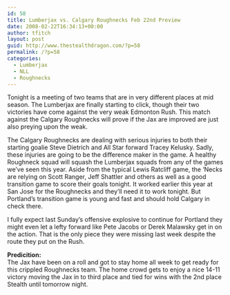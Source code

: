 ```yaml
---
id: 58
title: Lumberjax vs. Calgary Roughnecks Feb 22nd Preview
date: 2008-02-22T16:34:13+00:00
author: tfitch
layout: post
guid: http://www.thestealthdragon.com/?p=58
permalink: /?p=58
categories:
  - Lumberjax
  - NLL
  - Roughnecks
---
```

Tonight is a meeting of two teams that are in very different places at mid season. The Lumberjax are finally starting to click, though their two victories have come against the very weak Edmonton Rush. This match against the Calgary Roughnecks will prove if the Jax are improved are just also preying upon the weak.

The Calgary Roughnecks are dealing with serious injuries to both their starting goalie Steve Dietrich and All Star forward Tracey Kelusky. Sadly, these injuries are going to be the difference maker in the game. A healthy Roughneck squad will squash the Lumberjax squads from any of the games we&#8217;ve seen this year. Aside from the typical Lewis Ratcliff game, the &#8216;Necks are relying on Scott Ranger, Jeff Shattler and others as well as a good transition game to score their goals tonight. It worked earlier this year at San Jose for the Roughnecks and they&#8217;ll need it to work tonight. But Portland&#8217;s transition game is young and fast and should hold Calgary in check there.

I fully expect last Sunday&#8217;s offensive explosive to continue for Portland they might even let a lefty forward like Pete Jacobs or Derek Malawsky get in on the action. That is the only piece they were missing last week despite the route they put on the Rush.

**Predicition:**  
The Jax have been on a roll and got to stay home all week to get ready for this crippled Roughnecks team. The home crowd gets to enjoy a nice 14-11 victory moving the Jax in to third place and tied for wins with the 2nd place Stealth until tomorrow night.